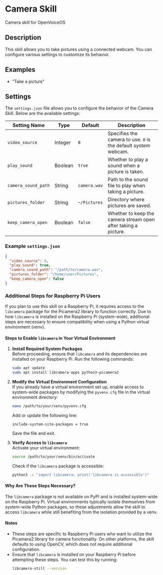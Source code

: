 # Camera Skill

Camera skill for OpenVoiceOS

## Description

This skill allows you to take pictures using a connected webcam. You can configure various settings to customize its behavior.

## Examples

* "Take a picture"

## Settings

The `settings.json` file allows you to configure the behavior of the Camera Skill. Below are the available settings:

| Setting Name         | Type     | Default       | Description                                                                 |
|----------------------|----------|---------------|-----------------------------------------------------------------------------|
| `video_source`       | Integer  | `0`           | Specifies the camera to use. `0` is the default system webcam.             |
| `play_sound`         | Boolean  | `true`        | Whether to play a sound when a picture is taken.                           |
| `camera_sound_path`  | String   | `camera.wav`  | Path to the sound file to play when taking a picture.                      |
| `pictures_folder`    | String   | `~/Pictures`  | Directory where pictures are saved.                                        |
| `keep_camera_open`   | Boolean  | `false`       | Whether to keep the camera stream open after taking a picture.             |

### Example `settings.json`

```json
{
  "video_source": 0,
  "play_sound": true,
  "camera_sound_path": "/path/to/camera.wav",
  "pictures_folder": "/home/user/Pictures",
  "keep_camera_open": false
}
```


### Additional Steps for Raspberry Pi Users

If you plan to use this skill on a Raspberry Pi, it requires access to the `libcamera` package for the Picamera2 library to function correctly. Due to how `libcamera` is installed on the Raspberry Pi (system-wide), additional steps are necessary to ensure compatibility when using a Python virtual environment (venv).

#### **Steps to Enable `libcamera` in Your Virtual Environment**

1. **Install Required System Packages**  
   Before proceeding, ensure that `libcamera` and its dependencies are installed on your Raspberry Pi. Run the following commands:  
   ```bash
   sudo apt update
   sudo apt install libcamera-apps python3-picamera2
   ```

2. **Modify the Virtual Environment Configuration**  
   If you already have a virtual environment set up, enable access to system-wide packages by modifying the `pyvenv.cfg` file in the virtual environment directory:  
   ```bash
   nano /path/to/your/venv/pyvenv.cfg
   ```

   Add or update the following line:  
   ```plaintext
   include-system-site-packages = true
   ```

   Save the file and exit.

3. **Verify Access to `libcamera`**  
   Activate your virtual environment:  
   ```bash
   source /path/to/your/venv/bin/activate
   ```

   Check if the `libcamera` package is accessible:  
   ```bash
   python3 -c "import libcamera; print('libcamera is accessible')"
   ```

#### **Why Are These Steps Necessary?**
The `libcamera` package is not available on PyPI and is installed system-wide on the Raspberry Pi. Virtual environments typically isolate themselves from system-wide Python packages, so these adjustments allow the skill to access `libcamera` while still benefiting from the isolation provided by a venv.

#### **Notes**
- These steps are specific to Raspberry Pi users who want to utilize the Picamera2 library for camera functionality. On other platforms, the skill defaults to using OpenCV, which does not require additional configuration.
- Ensure that `libcamera` is installed on your Raspberry Pi before attempting these steps. You can test this by running:  
  ```bash
  libcamera-still --version
  ```